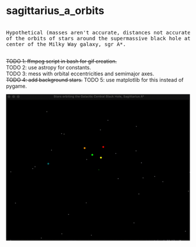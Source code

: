 # sagittarius_a_orbits
<pre>

Hypothetical (masses aren't accurate, distances not accurate) sim
of the orbits of stars around the supermassive black hole at the 
center of the Milky Way galaxy, sgr A*. 

</pre>

~~TODO 1: ffmpeg script in bash for gif creation.~~  
TODO 2: use astropy for constants.  
TODO 3: mess with orbital eccentricities and semimajor axes.  
~~TODO 4: add background stars.~~
TODO 5: use matplotlib for this instead of pygame.  


![sgr_A](sgr_A.gif)
